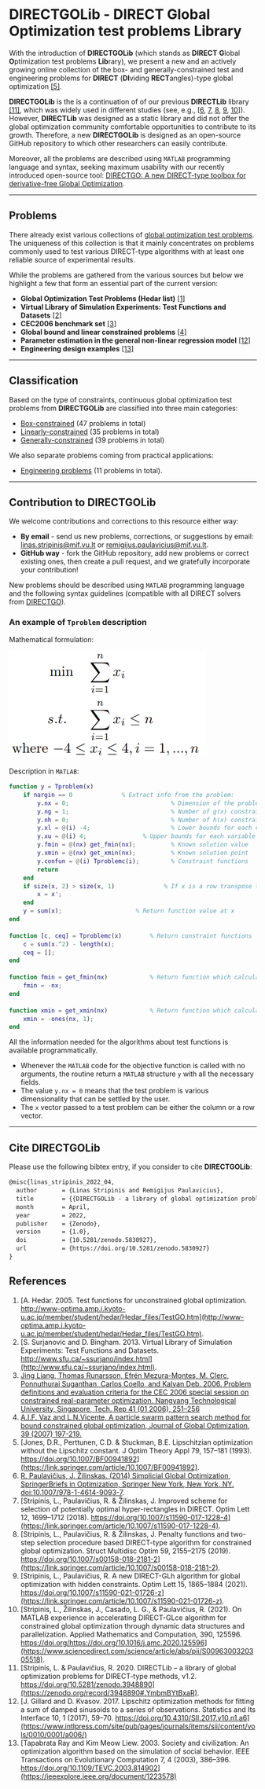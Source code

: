 # DIRECTGOLib - DIRECT Global Optimization test problems Library

With the introduction of **DIRECTGOLib** (which stands as **DIRECT** **G**lobal **O**ptimization test problems **Lib**rary), we present a new and an actively growing online collection of the box- and generally-constrained  test and engineering problems for **DIRECT** (**DI**viding **RECT**angles)-type global optimization [[5]](https://link.springer.com/article/10.1007/BF00941892). 

**DIRECTGOLib** is the is a continuation of of our previous **DIRECTLib** library [[11]](https://zenodo.org/record/3948890#.YmbmBYtBxaR), which was widely used in different studies (see, e.g., [[6](https://link.springer.com/book/10.1007/978-1-4614-9093-7), [7](https://link.springer.com/article/10.1007/s11590-017-1228-4), [8](https://link.springer.com/article/10.1007/s00158-018-2181-2), [9](https://link.springer.com/article/10.1007/s11590-021-01726-z), [10](https://www.sciencedirect.com/science/article/abs/pii/S0096300320305518)]). However, **DIRECTLib** was designed as a static library and did not offer the global optimization community comfortable opportunities to contribute to its growth. Therefore, a new **DIRECTGOLib** is designed as an open-source GitHub repository to which other researchers can easily contribute. 

Moreover, all the problems are described using `MATLAB` programming language and syntax, seeking maximum usability with our recently introduced open-source tool: [DIRECTGO: A new DIRECT-type toolbox for derivative-free Global Optimization](https://github.com/blockchain-group/DIRECTGO).

---

## Problems
There already exist various collections of [global optimization test problems](https://github.com/ekhoda/optimization_problem_libraries#global-optimization). The uniqueness of this collection is that it mainly concentrates on problems commonly used to test various DIRECT-type algorithms with at least one reliable source of experimental results.  

While the problems are gathered from the various sources but below we highlight a few that form an essential part of the current version:
- **Global Optimization Test Problems (Hedar list)** [[1]](http://www-optima.amp.i.kyoto-u.ac.jp/member/student/hedar/Hedar_files/TestGO.htm)
- **Virtual Library of Simulation Experiments: Test Functions and Datasets** [[2]](http://www.sfu.ca/~ssurjano/index.html)
- **CEC2006 benchmark set** [[3]](https://www.semanticscholar.org/paper/Problem-Deflnitions-and-Evaluation-Criteria-for-the-Liang-Runarsson/c8360687b24fba42bd284e0887807497433e4d39)
- **Global bound and linear constrained problems** [[4]](http://www.norg.uminho.pt/aivaz/pswarm/)
- **Parameter estimation in the general non-linear regression model** [[12]](https://www.intlpress.com/site/pub/pages/journals/items/sii/content/vols/0010/0001/a006/)
- **Engineering design examples** [[13]](https://ieeexplore.ieee.org/document/1223578)

---

## Classification
Based on the type of constraints, continuous global optimization test problems from **DIRECTGOLib** are classified into three main categories:
- [Box-constrained](https://github.com/blockchain-group/DIRECTGOLib/tree/main/Box) (47 problems in total)
- [Linearly-constrained](https://github.com/blockchain-group/DIRECTGOLib/tree/main/Linear) (35 problems in total)
- [Generally-constrained](https://github.com/blockchain-group/DIRECTGOLib/tree/main/General) (39 problems in total)

We also separate problems coming from practical applications:
- [Engineering problems](https://github.com/blockchain-group/DIRECTGOLib/tree/main/Engineering) (11 problems in total).

---

## Contribution to DIRECTGOLib
We welcome contributions and corrections to this resource either way:

- **By email** - send us new problems, corrections, or suggestions by email: linas.stripinis@mif.vu.lt or remigijus.paulavicius@mif.vu.lt.
- **GitHub way** - fork the GitHub repository, add new problems or correct existing ones, then create a pull request, and we gratefully incorporate your contribution!

New problems should be described using `MATLAB` programming language and the following syntax guidelines (compatible with all DIRECT solvers from [DIRECTGO](https://github.com/blockchain-group/DIRECTGO)).

### An example of `Tproblem` description

Mathematical formulation:

<img src="img/tproblem.png" width="400">

Description in `MATLAB`:


```matlab
function y = Tproblem(x)                 
    if nargin == 0			    % Extract info from the problem:
        y.nx = 0;                             % Dimension of the problem
        y.ng = 1;                             % Number of g(x) constraints
        y.nh = 0;                             % Number of h(x) constraints
        y.xl = @(i) -4;                       % Lower bounds for each variable
        y.xu = @(i) 4;			      % Upper bounds for each variable
        y.fmin = @(nx) get_fmin(nx);          % Known solution value
        y.xmin = @(nx) get_xmin(nx);          % Known solution point
        y.confun = @(i) Tproblemc(i);         % Constraint functions
        return
    end
    if size(x, 2) > size(x, 1)              % If x is a row transpose to column          
        x = x';
    end
    y = sum(x);	        		    % Return function value at x
end

function [c, ceq] = Tproblemc(x)	    % Return constraint functions
	c = sum(x.^2) - length(x);
	ceq = [];
end

function fmin = get_fmin(nx)		    % Return function which calculates minima value
    fmin = -nx;
end

function xmin = get_xmin(nx)		    % Return function which calculates minima point
    xmin = -ones(nx, 1);
end
```

All the information needed for the algorithms about test functions is available programmatically. 
- Whenever the `MATLAB` code for the objective function is called with no arguments, the routine return a `MATLAB` structure `y` with all the necessary fields.
- The value `y.nx = 0` means that the test problem is various dimensionality that can be settled by the user.
- The `x` vector passed to a test problem can be either the column or a row vector.

---

## Cite DIRECTGOLib
Please use the following bibtex entry, if you consider to cite **DIRECTGOLib**:

```latex
@misc{linas_stripinis_2022_04,
  author       = {Linas Stripinis and Remigijus Paulavicius},
  title        = {{DIRECTGOLib - a library of global optimization problems for DIRECT-type methods}},
  month        = April,
  year         = 2022,
  publisher    = {Zenodo},
  version      = {1.0},
  doi          = {10.5281/zenodo.5830927},
  url          = {https://doi.org/10.5281/zenodo.5830927}
}
```

## References

1. [A. Hedar. 2005. Test functions for unconstrained global optimization. http://www-optima.amp.i.kyoto-u.ac.jp/member/student/hedar/Hedar_files/TestGO.htm](http://www-optima.amp.i.kyoto-u.ac.jp/member/student/hedar/Hedar_files/TestGO.htm).
2. [S. Surjanovic and D. Bingham. 2013. Virtual Library of Simulation Experiments: Test Functions and Datasets. http://www.sfu.ca/~ssurjano/index.html](http://www.sfu.ca/~ssurjano/index.html).
3. [Jing Liang, Thomas Runarsson, Efrén Mezura-Montes, M. Clerc, Ponnuthurai Suganthan, Carlos Coello, and Kalyan Deb. 2006. Problem definitions and evaluation criteria for the CEC 2006 special session on constrained real-parameter optimization. Nangyang Technological University, Singapore, Tech. Rep 41 (01 2006), 251–256](https://www.semanticscholar.org/paper/Problem-Deflnitions-and-Evaluation-Criteria-for-the-Liang-Runarsson/c8360687b24fba42bd284e0887807497433e4d39)
4. [A.I.F. Vaz and L.N.Vicente, A particle swarm pattern search method for bound constrained global optimization, Journal of Global Optimization, 39 (2007) 197-219.](http://www.norg.uminho.pt/aivaz/pswarm/)
5. [Jones, D.R., Perttunen, C.D. & Stuckman, B.E. Lipschitzian optimization without the Lipschitz constant. J Optim Theory Appl 79, 157–181 (1993). https://doi.org/10.1007/BF00941892](https://link.springer.com/article/10.1007/BF00941892).
6. [R. Paulavičius, J. Žilinskas. (2014) Simplicial Global Optimization, SpringerBriefs in Optimization, Springer New York, New York, NY. doi:10.1007/978-1-4614-9093-7](https://link.springer.com/book/10.1007/978-1-4614-9093-7).
7. [Stripinis, L., Paulavičius, R. & Žilinskas, J. Improved scheme for selection of potentially optimal hyper-rectangles in DIRECT. Optim Lett 12, 1699–1712 (2018). https://doi.org/10.1007/s11590-017-1228-4](https://link.springer.com/article/10.1007/s11590-017-1228-4).
8. [Stripinis, L., Paulavičius, R. & Žilinskas, J. Penalty functions and two-step selection procedure based DIRECT-type algorithm for constrained global optimization. Struct Multidisc Optim 59, 2155–2175 (2019). https://doi.org/10.1007/s00158-018-2181-2](https://link.springer.com/article/10.1007/s00158-018-2181-2).
9. [Stripinis, L., Paulavičius, R. A new DIRECT-GLh algorithm for global optimization with hidden constraints. Optim Lett 15, 1865–1884 (2021). https://doi.org/10.1007/s11590-021-01726-z](https://link.springer.com/article/10.1007/s11590-021-01726-z).
10. [Stripinis, L., Žilinskas, J., Casado, L. G., & Paulavičius, R. (2021). On MATLAB experience in accelerating DIRECT-GLce algorithm for constrained global optimization through dynamic data structures and parallelization. Applied Mathematics and Computation, 390, 125596. https://doi.org/https://doi.org/10.1016/j.amc.2020.125596](https://www.sciencedirect.com/science/article/abs/pii/S0096300320305518).
11. [Stripinis, L. & Paulavičius, R. 2020. DIRECTLib – a library of global optimization problems for DIRECT-type methods, v1.2. https://doi.org/10.5281/zenodo.3948890](https://zenodo.org/record/3948890#.YmbmBYtBxaR).
12. [J. Gillard and D. Kvasov. 2017. Lipschitz optimization methods for fitting a sum of damped sinusoids to a series of observations. Statistics and Its Interface 10, 1 (2017), 59–70. https://doi.org/10.4310/SII.2017.v10.n1.a6](https://www.intlpress.com/site/pub/pages/journals/items/sii/content/vols/0010/0001/a006/)
13. [Tapabrata Ray and Kim Meow Liew. 2003. Society and civilization: An optimization algorithm based on the simulation of social behavior. IEEE Transactions on Evolutionary Computation 7, 4 (2003), 386–396. https://doi.org/10.1109/TEVC.2003.814902](https://ieeexplore.ieee.org/document/1223578)

